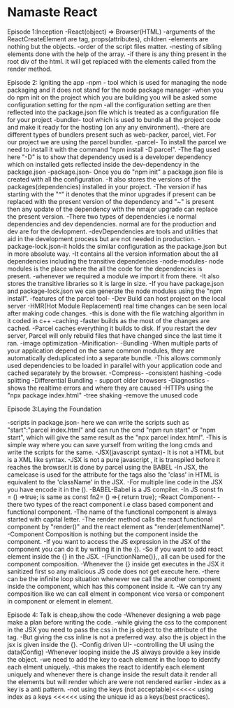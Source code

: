 # Namaste React 

Episode 1:Inception
-React(object) => Browser(HTML)
-arguments of the ReactCreateElement are tag, props(attributes), children
-elements are nothing but the objects.
-order of the script files matter.
-nesting of sibling elements done with the help of the array.
-if there is any thing present in the root div of the html. 
 it will get replaced with the elements called from the render method.

Episode 2: Igniting the app
-npm - tool which is used for managing the node packaging and it does not stand for the node package manager
    -when you do npm init on the project which you are building you will be asked some configuration setting for the npm 
    -all the configuration setting are then reflected into the package.json file which is treated as a configuration file for your project
-bundler- tool which is used to bundle all the project code and make it ready for the hosting (on any any environment).
    -there are different types of bundlers present such as web-packer, parcel, viet. For our project we are using the parcel bundler.
-parcel- To install the parcel we need to install it with the command "npm install -D parcel".
    -The flag used here "-D" is to show that dependency used is a developer dependency which on installed gets reflected inside the dev-dependency in the package.json 
-package.json- Once you do "npm init" a package.json file is created with all the configuration. 
    -It also stores the versions of the packages(dependencies) installed in your project. 
    -The version if has starting with the "^" it denotes that the minor upgrades if present can be replaced with the present version of the dependency and "~" is present then any update of the dependency with the nmajor upgrade can replace the present version.
    -There two types of dependencies i.e normal dependencies and dev dependencies. normal are for the production and dev are for the devlopment.
    -devDependencies are tools and utilities that aid in the development process but are not needed in production. 
-package-lock.json-it holds the similar configuration as the package.json but in more absolute way.
    -It contains all the version information about the all dependencies including the transitive dependencies
-node-modules- node modules is the place where the all the code for the dependencies is present.
    -whenever we required a module we import it from there. 
    -It also stores the transitive libraries so it is large in size.
    -If you have package.json and package-lock.json we can generate the node modules using the "npm install".
-features of the parcel tool-
    -Dev Build can host project on the local server
    -HMR(Hot Module Replacement) real time changes can be seen local after making code changes.
    -this is done with the file watching algorithm in it coded in c++
    -caching 
        -faster builds as the most of the changes are cached.
        -Parcel caches everything it builds to disk. If you restart the dev server, Parcel will only rebuild files that have changed since the last time it ran.
    -image optimization
    -Minification-
    -Bundling
        -When multiple parts of your application depend on the same common modules, they are automatically deduplicated into a separate bundle. 
        -This allows commonly used dependencies to be loaded in parallel with your application code and cached separately by the browser.
    -Compress-
    -consistent hashing
    -code splitting
    -Differential Bundling - support older browsers
    -Diagnostics -shows the realtime errors and where they are caused
    -HTTPs using the "npx package index.html"
    -tree shaking -remove the unused code


Episode 3:Laying the Foundation

-scripts in package.json- here we can write the scripts such as "start":"parcel index.html" and can run the cmd "npm run start" or "npm start", which will 
     give the same result as the "npx parcel index.html". 
    -This is simple way where you can save yurself from writing the long cmds and write the scripts for the same.
-JSX(javascript syntax)- It is not a HTML but is a XML like syntax.
    -JSX is not a pure javascript , it is transpiled before it reaches the browser.It is done by parcel using the BABEL
    -In JSX, the camelcase is used for the attribute for the tags also the 'class' in HTML is equivalent to the 'className' in the JSX.
    -For multiple line code in the JSX you have encode it in the ().
-BABEL-Babel is  a JS compiler.
-In JS const fn = () =>true; is same as const fn2= () =>{ return true};
-React Component-
    -there two types of the react component i.e class based component and functional component.
    -The name of the functional component is always started with capital letter.
    -The render method calls the react functional component by "render(<ComponentName/>)" and the react element as "render(elementName)".
    -Component Composition is nothing but the component inside the component.
    -If you want to access the JS expression in the JSX of the component you can do it by writing it in the {}.
    -So if you want to add react element inside the {} in the JSX.
    -{FunctionName()},<FunctionName/>,<FuntionName></FunctionName> all can be used for the component composition.
    -Whenever the {} inside get executes in the JSX it sanitized first so any malicious JS code does not get execute here.
    -there can be the infinite loop situation whenever we call the another component inside the component, which has this component inside it.
    -We can try any composition like we can call elment in component vice versa or component in component or element in element.


Episode 4: Talk is cheap,show the code
-Whenever designing a web page make a plan before writing the code.
-while giving the css to the component in the JSX you need to pass the css in the js object to the attribute of the tag.
-But giving the css inline is not a preferred way. also the js object in the jsx is given inside the {}.
-Config driven UI-
    -controlling the UI using the data(Config)
-Whenever looping inside the JS always provide a key inside the object.
-we need to add the key to each element in the loop to identify each elment uniquely.
-this makes the react to identify each element uniquely and whenever there is change inside the result data it render all the elements but will render which are were not rendered earlier
-index as a key is a anti pattern.
-not using the keys (not acceptable)<<<<<< using index as a keys <<<<<< using the unique id as a keys(best practices).
